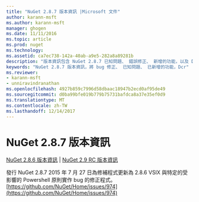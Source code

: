 ```yaml
---
title: "NuGet 2.8.7 版本資訊 |Microsoft 文件"
author: karann-msft
ms.author: karann-msft
manager: ghogen
ms.date: 11/11/2016
ms.topic: article
ms.prod: nuget
ms.technology: 
ms.assetid: ca7ec738-142a-40ab-a9e5-282a8a89281b
description: "版本資訊包含 NuGet 2.8.7 已知問題、 錯誤修正、 新增的功能，以及 Dcr。"
keywords: "NuGet 2.8.7 版本資訊，將 bug 修正、 已知問題、 已新增的功能，Dcr"
ms.reviewer:
- karann-msft
- unniravindranathan
ms.openlocfilehash: 4927b859c7996d58dbaac18947b2ecd0af95de49
ms.sourcegitcommit: d0ba99bfe019b779b75731bafdca8a37e35ef0d9
ms.translationtype: MT
ms.contentlocale: zh-TW
ms.lasthandoff: 12/14/2017
---
```

# <a name="nuget-287-release-notes"></a>NuGet 2.8.7 版本資訊

[NuGet 2.8.6 版本資訊](../release-notes/nuget-2.8.6.md) | [NuGet 2.9 RC 版本資訊](../release-notes/nuget-2.9-RC.md)

發行 NuGet 2.8.7 2015 年 7 月 27 日為修補程式更新為 2.8.6 VSIX 與特定的受影響的 Powershell 原則實作 bug 的修正程式。
[https://github.com/NuGet/Home/issues/974](https://github.com/NuGet/Home/issues/974)